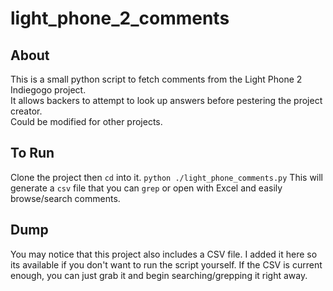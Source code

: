 # light_phone_2_comments
## About
This is a small python script to fetch comments from the Light Phone 2 Indiegogo project.<br/>
It allows backers to attempt to look up answers before pestering the project creator.<br/>
Could be modified for other projects.

## To Run
Clone the project then `cd` into it.
`python ./light_phone_comments.py`
This will generate a `csv` file that you can `grep` or open with Excel and easily browse/search comments.<br/>
 
## Dump
You may notice that this project also includes a CSV file. I added it here so its available if you don't want to run the script yourself. If the CSV is current enough, you can just grab it and begin searching/grepping it right away.
